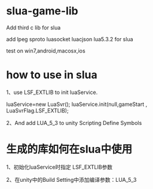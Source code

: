 ﻿# slua-game-lib

Add third c lib for slua

add lpeg sproto luasocket luacjson lua5.3.2 for slua

test on win7,android,macosx,ios

# how to use in slua

1、use LSF_EXTLIB to init luaService.

  luaService=new LuaSvr();
	luaService.init(null,gameStart , LuaSvrFlag.LSF_EXTLIB);
	
2、And add LUA_5_3 to unity Scripting Define Symbols

# 生成的库如何在slua中使用

1、初始化luaService时指定 LSF_EXTLIB参数

2、在unity中的Build Setting中添加编译参数：LUA_5_3
